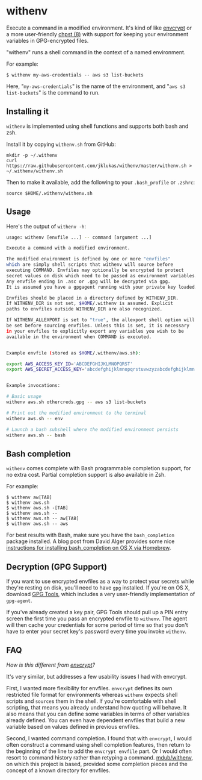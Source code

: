 # withenv

Execute a command in a modified environment.
It's kind of like [envcrypt](https://github.com/whilp/envcrypt)
or a more user-friendly
[chpst (8)](http://manpages.ubuntu.com/manpages/hardy/man8/chpst.8.html)
with support for keeping your environment variables in GPG-encrypted files.

"withenv" runs a shell command in the context of a named environment.

For example:

    $ withenv my-aws-credentials -- aws s3 list-buckets

Here, "`my-aws-credentials`" is the name of the environment, and "`aws s3 list-buckets`" is the command to run.

## Installing it

`withenv` is implemented using shell functions and supports both bash and zsh.

Install it by copying `withenv.sh` from GitHub:

    mkdir -p ~/.withenv
    curl https://raw.githubusercontent.com/jklukas/withenv/master/withenv.sh > ~/.withenv/withenv.sh

Then to make it available, add the following to your `.bash_profile` or `.zshrc`:

    source $HOME/.withenv/withenv.sh

## Usage

Here's the output of `withenv -h`:

```bash
usage: withenv [envfile ...] -- command [argument ...]

Execute a command with a modified environment.

The modified environment is defined by one or more "envfiles"
which are simply shell scripts that withenv will source before
executing COMMAND. Envfiles may optionally be encrypted to protect
secret values on disk which need to be passed as environment variables.
Any envfile ending in .asc or .gpg will be decrypted via gpg.
It is assumed you have a gpgagent running with your private key loaded.

Envfiles should be placed in a directory defined by WITHENV_DIR.
If WITHENV_DIR is not set, $HOME/.withenv is assumed. Explicit
paths to envfiles outside WITHENV_DIR are also recognized.

If WITHENV_ALLEXPORT is set to "true", the allexport shell option will
be set before sourcing envfiles. Unless this is set, it is necessary
in your envfiles to explicitly export any variables you wish to be
available in the environment when COMMAND is executed.


Example envfile (stored as $HOME/.withenv/aws.sh):

export AWS_ACCESS_KEY_ID='ABCDEFGHIJKLMNOPQRST'
export AWS_SECRET_ACCESS_KEY='abcdefghijklmnopqrstuvwzyzabcdefghijklmn'


Example invocations:

# Basic usage
withenv aws.sh othercreds.gpg -- aws s3 list-buckets

# Print out the modified environment to the terminal
withenv aws.sh -- env

# Launch a bash subshell where the modified environment persists
withenv aws.sh -- bash
```

## Bash completion

`withenv` comes complete with Bash programmable completion support, for no extra cost.
Partial completion support is also available in Zsh.

For example:

    $ withenv aw[TAB]
    $ withenv aws.sh
    $ withenv aws.sh -[TAB]
    $ withenv aws.sh --
    $ withenv aws.sh -- aw[TAB]
    $ withenv aws.sh -- aws


For best results with Bash, make sure you have the `bash_completion` package installed.
A blog post from David Alger provides some nice
[instructions for installing bash_completion on OS X via Homebrew](http://davidalger.com/development/bash-completion-on-os-x-with-brew/).


## Decryption (GPG Support)

If you want to use encrypted envfiles as a way to protect your secrets while
they're resting on disk, you'll need to have `gpg` installed.
If you're on OS X, download [GPG Tools](https://gpgtools.org/), which includes
a very user-friendly implementation of `gpg-agent`.

If you've already created a key pair, GPG Tools should pull up a PIN entry
screen the first time you pass an encrypted envfile to `withenv`.
The agent will then cache your credentials for some period of time
so that you don't have to enter your secret key's password every time
you invoke `withenv`.


## FAQ

*How is this different from [envcrypt](https://github.com/whilp/envcrypt)?*

It's very similar, but addresses a few usability issues I had with envcrypt.

First, I wanted more flexibility for envfiles.
`envcrypt` defines its own restricted file format for environments
whereas `withenv` expects shell scripts and `source`s them in the shell.
If you're comfortable with shell scripting, that means you already
understand how quoting will behave. It also means that you can define
some variables in terms of other variables already defined.
You can even have dependent envfiles that build a new variable based on
values defined in previous envfiles.

Second, I wanted command completion. I found that with `envcrypt`,
I would often construct a command using shell completion features, then
return to the beginning of the line to add the `envcrypt envfile` part.
Or I would often resort to command history rather than retyping a command.
[mdub/withenv](https://github.com/mdub/withenv), on which this project
is based, provided some completion pieces
and the concept of a known directory for envfiles.
